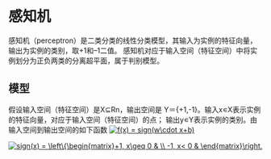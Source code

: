 # 感知机

感知机（perceptron）是二类分类的线性分类模型，其输入为实例的特征向量，输出为实例的类别，取+1和–1二值。
感知机对应于输入空间（特征空间）中将实例划分为正负两类的分离超平面，属于判别模型。
## 模型
假设输入空间（特征空间）是X⊆Rn，输出空间是 Y＝{+1,-1}。输入x∊X表示实例的特征向量，对应于输入空间（特征空间）的点；
输出y∊Y表示实例的类别。由输入空间到输出空间的如下函数
<a href="https://www.codecogs.com/eqnedit.php?latex=f(x)&space;=&space;sign(w\cdot&space;x&plus;b)" target="_blank"><img src="https://latex.codecogs.com/gif.latex?f(x)&space;=&space;sign(w\cdot&space;x&plus;b)" title="f(x) = sign(w\cdot x+b)" /></a>

<a href="https://www.codecogs.com/eqnedit.php?latex=sign(x)&space;=&space;\left\{\begin{matrix}&plus;1,&space;x\geq&space;0&space;&&space;\\&space;-1,&space;x<&space;0&space;&&space;\end{matrix}\right." target="_blank"><img src="https://latex.codecogs.com/gif.latex?sign(x)&space;=&space;\left\{\begin{matrix}&plus;1,&space;x\geq&space;0&space;&&space;\\&space;-1,&space;x<&space;0&space;&&space;\end{matrix}\right." title="sign(x) = \left\{\begin{matrix}+1, x\geq 0 & \\ -1, x< 0 & \end{matrix}\right." /></a>

